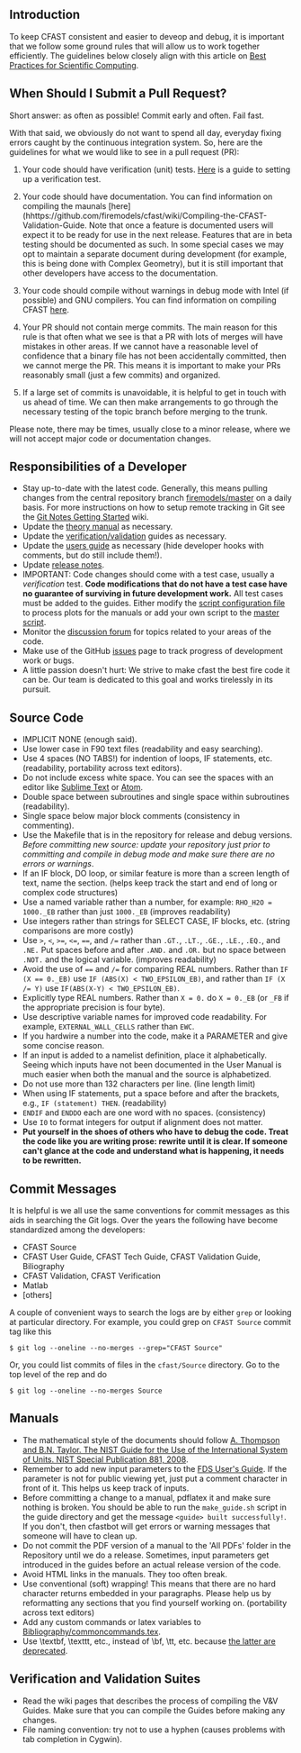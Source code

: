 ## Introduction 

To keep CFAST consistent and easier to deveop and debug, it is important that we follow some ground rules that will allow us to work together efficiently.  The guidelines below closely align with this article on [Best Practices for Scientific Computing](http://journals.plos.org/plosbiology/article?id=10.1371/journal.pbio.1001745).

## When Should I Submit a Pull Request?

Short answer: as often as possible!  Commit early and often.  Fail fast.

With that said, we obviously do not want to spend all day, everyday fixing errors caught by the continuous integration system.  So, here are the guidelines for what we would like to see in a pull request (PR):

1. Your code should have verification (unit) tests.  [Here](https://github.com/firemodels/fds/wiki/Verification-Case-Setup-Example) is a guide to setting up a verification test.

2. Your code should have documentation. You can find information on compiling the maunals [here](hhttps://github.com/firemodels/cfast/wiki/Compiling-the-CFAST-Validation-Guide.  Note that once a feature is documented users will expect it to be ready for use in the next release.  Features that are in beta testing should be documented as such.  In some special cases we may opt to maintain a separate document during development (for example, this is being done with Complex Geometry), but it is still important that other developers have access to the documentation.

3. Your code should compile without warnings in debug mode with Intel (if possible) and GNU compilers. You can find information on compiling CFAST [here](https://github.com/firemodels/cfast/wiki/Compiling-CFAST).

4. Your PR should not contain merge commits. The main reason for this rule is that often what we see is that a PR with lots of merges will have mistakes in other areas. If we cannot have a reasonable level of confidence that a binary file has not been accidentally committed, then we cannot merge the PR.  This means it is important to make your PRs reasonably small (just a few commits) and organized.

5. If a large set of commits is unavoidable, it is helpful to get in touch with us ahead of time.  We can then make arrangements to go through the necessary testing of the topic branch before merging to the trunk.

Please note, there may be times, usually close to a minor release, where we will not accept major code or documentation changes.

## Responsibilities of a Developer 

  * Stay up-to-date with the latest code.  Generally, this means pulling changes from the central repository branch [firemodels/master](https://github.com/firemodels/cfast) on a daily basis.  For more instructions on how to setup remote tracking in Git see the [Git Notes Getting Started](https://github.com/firemodels/cfast/wiki/Getting-Started-with-Git) wiki.
  * Update the [theory manual](https://github.com/firemodels/cfast/tree/master/Manuals/Tech_Ref) as necessary.
  * Update the [verification/validation](https://github.com/firemodels/cfast/tree/master/Manuals/Validation_Guide) guides as necessary.
  * Update the [users guide](https://github.com/firemodels/cfast/tree/master/Manuals/Users_Guide) as necessary (hide developer hooks with comments, but do still include them!).  
  * Update [release notes](https://github.com/firemodels/cfast/wiki/Release-Notes).
  * IMPORTANT: Code changes should come with a test case, usually a *verification* test.  **Code modifications that do not have a test case have no guarantee of surviving in future development work.** All test cases must be added to the guides.  Either modify the [script configuration file](https://github.com/firemodels/cfast/blob/master/Utilities/Matlab/CFAST_verification_dataplot_inputs.csv) to process plots for the manuals or add your own script to the [master script](https://github.com/firemodels/cfast/blob/master/Utilities/Matlab/CFAST_verification_script.m).
  * Monitor the [discussion forum](https://groups.google.com/forum/?fromgroups#!forum/cfast) for topics related to your areas of the code.
  * Make use of the GitHub [issues](https://github.com/firemodels/cfast/issues) page to track progress of development work or bugs.
  * A little passion doesn't hurt: We strive to make cfast the best fire code it can be. Our team is dedicated to this goal and works tirelessly in its pursuit.

## Source Code 

  * IMPLICIT NONE (enough said).
  * Use lower case in F90 text files (readability and easy searching). 
  * Use 4 spaces (NO TABS!) for indention of loops, IF statements, etc. (readability, portability across text editors).
  * Do not include excess white space.  You can see the spaces with an editor like [Sublime Text](http://www.sublimetext.com/) or [Atom](https://atom.io/).
  * Double space between subroutines and single space within subroutines (readability).
  * Single space below major block comments (consistency in commenting).
  * Use the Makefile that is in the repository for release and debug versions. *Before committing new source: update your repository just prior to committing and compile in debug mode and make sure there are no errors or warnings*.
  * If an IF block, DO loop, or similar feature is more than a screen length of text, name the section. (helps keep track the start and end of long or complex code structures)
  * Use a named variable rather than a number, for example: `RHO_H2O = 1000._EB` rather than just `1000._EB`  (improves readability)
  * Use integers rather than strings for SELECT CASE, IF blocks, etc. (string comparisons are more costly)
  * Use `>`, `<`, `>=`, `<=`, `==`, and `/=` rather than `.GT.`, `.LT.`, `.GE.`, `.LE.`, `.EQ.`, and `.NE.` Put spaces before and after `.AND.` and `.OR.` but no space between `.NOT.` and the logical variable. (improves readability)
  * Avoid the use of `==` and `/=` for comparing REAL numbers.  Rather than `IF (X == 0._EB)` use `IF (ABS(X) < TWO_EPSILON_EB)`, and rather than `IF (X /= Y)` use `IF(ABS(X-Y) < TWO_EPSILON_EB)`.
  * Explicitly type REAL numbers. Rather than `X = 0.` do `X = 0._EB` (or `_FB` if the appropriate precision is four byte).
  * Use descriptive variable names for improved code readability.  For example, `EXTERNAL_WALL_CELLS` rather than `EWC`.
  * If you hardwire a number into the code, make it a PARAMETER and give some concise reason.
  * If an input is added to a namelist definition, place it alphabetically.  Seeing which inputs have not been documented in the User Manual is much easier when both the manual and the source is alphabetized.
  * Do not use more than 132 characters per line. (line length limit)
  * When using IF statements, put a space before and after the brackets, e.g., `IF (statement) THEN`. (readability)
  * `ENDIF` and `ENDDO` each are one word with no spaces. (consistency)
  * Use `I0` to format integers for output if alignment does not matter.
  * **Put yourself in the shoes of others who have to debug the code.  Treat the code like you are writing prose: rewrite until it is clear.  If someone can't glance at the code and understand what is happening, it needs to be rewritten.**

## Commit Messages

It is helpful is we all use the same conventions for commit messages as this aids in searching the Git logs.  Over the years the following have become standardized among the developers:

* CFAST Source
* CFAST User Guide, CFAST Tech Guide, CFAST Validation Guide, Biliography
* CFAST Validation, CFAST Verification
* Matlab
* [others]

A couple of convenient ways to search the logs are by either `grep` or looking at particular directory.  For example, you could grep on `CFAST Source` commit tag like this
```
$ git log --oneline --no-merges --grep="CFAST Source"
```
Or, you could list commits of files in the `cfast/Source` directory.  Go to the top level of the rep and do
```
$ git log --oneline --no-merges Source
```


## Manuals 

  * The mathematical style of the documents should follow [A. Thompson and B.N. Taylor. The NIST Guide for the Use of the International System of Units. NIST Special Publication 881, 2008](http://www.nist.gov/pml/pubs/sp811/index.cfm).     
  * Remember to add new input parameters to the [FDS User's Guide](https://github.com/firemodels/fds/tree/master/Manuals/FDS_User_Guide). If the parameter is not for public viewing yet, just put a comment character in front of it. This helps us keep track of inputs.
  * Before committing a change to a manual, pdflatex it and make sure nothing is broken.  You should be able to run the `make_guide.sh` script in the guide directory and get the message `<guide> built successfully!`.  If you don't, then cfastbot will get errors or warning messages that someone will have to clean up. 
  * Do not commit the PDF version of a manual to the 'All PDFs' folder in the Repository until we do a release. Sometimes, input parameters get introduced in the guides before an actual release version of the code.
  * Avoid HTML links in the manuals. They too often break.
  * Use conventional (soft) wrapping! This means that there are no hard character returns embedded in your paragraphs. Please help us by reformatting any sections that you find yourself working on. (portability across text editors)
  * Add any custom commands or latex variables to [Bibliography/commoncommands.tex](https://github.com/firemodels/cfast/blob/master/Manuals/Bibliography/commoncommands.tex).
  * Use \textbf, \texttt, etc., instead of \bf, \tt, etc. because [the latter are deprecated](http://www.tex.ac.uk/cgi-bin/texfaq2html?label=2letterfontcmd).


## Verification and Validation Suites 

  * Read the wiki pages that describes the process of compiling the V&V Guides. Make sure that you can compile the Guides before making any changes.
  * File naming convention: try not to use a hyphen (causes problems with tab completion in Cygwin).
